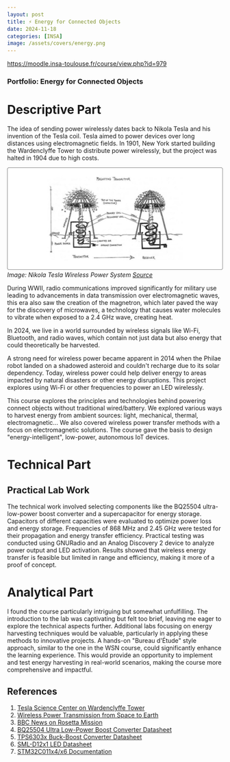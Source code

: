 ```yaml
---
layout: post
title: ⚡ Energy for Connected Objects
date: 2024-11-18
categories: [INSA]
image: /assets/covers/energy.png
---
```



https://moodle.insa-toulouse.fr/course/view.php?id=979



### Portfolio: Energy for Connected Objects

# Descriptive Part  

The idea of sending power wirelessly dates back to Nikola Tesla and his invention of the Tesla coil. Tesla aimed to power devices over long distances using electromagnetic fields. In 1901, New York started building the Wardenclyffe Tower to distribute power wirelessly, but the project was halted in 1904 due to high costs.

![Image](/assets/posts-images/portfolio-insa/energy/nikola-wireless-power.png)
*Image: Nikola Tesla Wireless Power System [Source](https://cdn.prod.website-files.com/616e7bd6ab5a089243ca2fcf/62b96ce5e7cd972b1edf23fa_Nikola%20Tesla-17.jpg)*

During WWII, radio communications improved significantly for military use leading to advancements in data transmission over electromagnetic waves, this era also saw the creation of the magnetron, which later paved the way for the discovery of microwaves, a technology that causes water molecules to vibrate when exposed to a 2.4 GHz wave, creating heat.

In 2024, we live in a world surrounded by wireless signals like Wi-Fi, Bluetooth, and radio waves, which contain not just data but also energy that could theoretically be harvested.

A strong need for wireless power became apparent in 2014 when the Philae robot landed on a shadowed asteroid and couldn't recharge due to its solar dependency. Today, wireless power could help deliver energy to areas impacted by natural disasters or other energy disruptions. This project explores using Wi-Fi or other frequencies to power an LED wirelessly.

This course explores the principles and technologies behind powering connect objects without traditional wired/battery. We explored various ways to harvest energy from ambient sources: light, mechanical, thermal, electromagnetic... We also covered wireless power transfer methods with a focus on electromagnetic solutions. The course gave the basis to design "energy-intelligent", low-power, autonomous IoT devices. 

# Technical Part

## Practical Lab Work

The technical work involved selecting components like the BQ25504 ultra-low-power boost converter and a supercapacitor for energy storage. Capacitors of different capacities were evaluated to optimize power loss and energy storage. Frequencies of 868 MHz and 2.45 GHz were tested for their propagation and energy transfer efficiency. Practical testing was conducted using GNURadio and an Analog Discovery 2 device to analyze power output and LED activation. Results showed that wireless energy transfer is feasible but limited in range and efficiency, making it more of a proof of concept.

# Analytical Part  

I found the course particularly intriguing but somewhat unfulfilling. The introduction to the lab was captivating but felt too brief, leaving me eager to explore the technical aspects further. Additional labs focusing on energy harvesting techniques would be valuable, particularly in applying these methods to innovative projects. A hands-on "Bureau d'Étude" style approach, similar to the one in the WSN course, could significantly enhance the learning experience. This would provide an opportunity to implement and test energy harvesting in real-world scenarios, making the course more comprehensive and impactful.



## References

1. [Tesla Science Center on Wardenclyffe Tower](https://teslasciencecenter.org/history/tower/)
2. [Wireless Power Transmission from Space to Earth](https://www.independent.co.uk/space/space-earth-wireless-power-beamed-b2353588.html)
3. [BBC News on Rosetta Mission](https://www.bbc.com/news/science-environment-30034060)
4. [BQ25504 Ultra Low-Power Boost Converter Datasheet](https://www.ti.com/lit/ds/symlink/bq25504.pdf)
5. [TPS6303x Buck-Boost Converter Datasheet](https://www.ti.com/lit/ds/symlink/tps63030.pdf)
6. [SML-D12x1 LED Datasheet](https://www.tme.eu/Document/932347758f1894d9ef5e9a8053d7c609/SML-D12Y1WT86.pdf)
7. [STM32C011x4/x6 Documentation](https://www.st.com/en/microcontrollers-microprocessors/stm32c011j4.html?icmp=tt40742_gl_lnkon_sep2024#sample-buy)